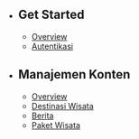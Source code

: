 - ## Get Started

  - [Overview](/{{route}}/{{version}}/overview)
  - [Autentikasi](/{{route}}/{{version}}/autentikasi)

- ## Manajemen Konten

  - [Overview](/{{route}}/{{version}}/manajemen-konten/overview)
  - [Destinasi Wisata](/{{route}}/{{version}}/manajemen-konten/destinasi)
  - [Berita](/{{route}}/{{version}}/manajemen-konten/berita)
  - [Paket Wisata](/{{route}}/{{version}}/manajemen-konten/paket)
